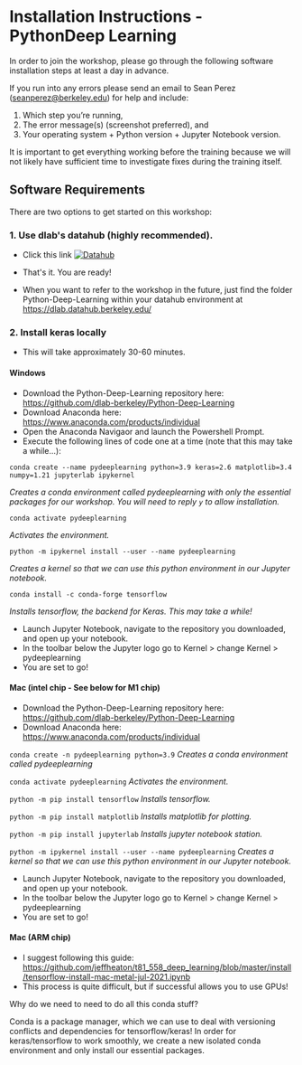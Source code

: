 # Installation Instructions - PythonDeep Learning

In order to join the workshop, please go through the following software installation steps at least a day in advance. 

If you run into any errors please send an email to Sean Perez (<seanperez@berkeley.edu>) for help and include:

1.  Which step you’re running,  
2.  The error message(s) (screenshot preferred), and  
3.  Your operating system + Python version + Jupyter Notebook version.

It is important to get everything working before the training because we will not likely have sufficient time to investigate fixes during the training itself.

## Software Requirements

There are two options to get started on this workshop:

### 1. Use dlab's datahub (highly recommended).
- Click this link [![Datahub](https://img.shields.io/badge/launch-datahub-blue)](https://dlab.datahub.berkeley.edu/hub/user-redirect/git-pull?repo=https%3A%2F%2Fgithub.com%2Fdlab-berkeley%2FPython-Deep-Learning&urlpath=tree%2FPython-Deep-Learning%2F&branch=main)
- That's it. You are ready!

- When you want to refer to the workshop in the future, just find the folder Python-Deep-Learning within your datahub environment at <https://dlab.datahub.berkeley.edu/>

### 2. Install keras locally
- This will take approximately 30-60 minutes.

#### Windows
- Download the Python-Deep-Learning repository here: <https://github.com/dlab-berkeley/Python-Deep-Learning>
- Download Anaconda here: <https://www.anaconda.com/products/individual>
- Open the Anaconda Navigaor and launch the Powershell Prompt.
- Execute the following lines of code one at a time (note that this may take a while...):
```
conda create --name pydeeplearning python=3.9 keras=2.6 matplotlib=3.4 numpy=1.21 jupyterlab ipykernel
```
_Creates a conda environment called pydeeplearning with only the essential packages for our workshop. You will need to reply `y` to allow installation._


```
conda activate pydeeplearning
```
_Activates the environment._


```
python -m ipykernel install --user --name pydeeplearning
```
_Creates a kernel so that we can use this python environment in our Jupyter notebook._ 


```
conda install -c conda-forge tensorflow
```
_Installs tensorflow, the backend for Keras. This may take a while!_


- Launch Jupyter Notebook, navigate to the repository you downloaded, and open up your notebook.
- In the toolbar below the Jupyter logo go to Kernel > change Kernel > pydeeplearning
- You are set to go!

#### Mac (intel chip - See below for M1 chip)
- Download the Python-Deep-Learning repository here: <https://github.com/dlab-berkeley/Python-Deep-Learning>
- Download Anaconda here: <https://www.anaconda.com/products/individual>

```conda create -n pydeeplearning python=3.9```
_Creates a conda environment called pydeeplearning_

```conda activate pydeeplearning```
_Activates the environment._

```python -m pip install tensorflow```
_Installs tensorflow._

```python -m pip install matplotlib```
_Installs matplotlib for plotting._

```python -m pip install jupyterlab```
_Installs jupyter notebook station._

```python -m ipykernel install --user --name pydeeplearning```
_Creates a kernel so that we can use this python environment in our Jupyter notebook._


- Launch Jupyter Notebook, navigate to the repository you downloaded, and open up your notebook.
- In the toolbar below the Jupyter logo go to Kernel > change Kernel > pydeeplearning
- You are set to go!

#### Mac (ARM chip)
- I suggest following this guide: <https://github.com/jeffheaton/t81_558_deep_learning/blob/master/install/tensorflow-install-mac-metal-jul-2021.ipynb>
- This process is quite difficult, but if successful allows you to use GPUs!

Why do we need to need to do all this conda stuff? 

Conda is a package manager, which we can use to deal with versioning conflicts and dependencies for tensorflow/keras! In order for keras/tensorflow to work smoothly, we create a new isolated conda environment and only install our essential packages.
